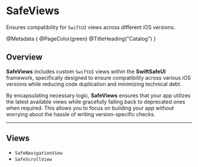 # SafeViews

Ensures compatibility for `SwiftUI` views across different iOS versions.

@Metadata {
    @PageColor(green)
    @TitleHeading("Catalog")
}


## Overview

**SafeViews** includes custom `SwiftUI` views within the **SwiftSafeUI** framework, specifically designed to ensure compatibility across various iOS versions while reducing code duplication and minimizing technical debt.

By encapsulating necessary logic, **SafeViews** ensures that your app utilizes the latest available views while gracefully falling back to deprecated ones when required. This allows you to focus on building your app without worrying about the hassle of writing version-specific checks.


***


## Views

* ``SafeNavigationView``
* ``SafeScrollView``
